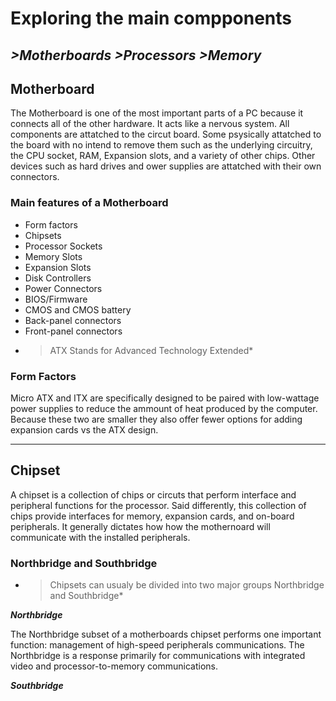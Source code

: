 # Exploring the main compponents
*>Motherboards*
*>Processors*
*>Memory*
---

## Motherboard
The Motherboard is one of the most important parts of a PC because it connects all of the other hardware. It acts like a nervous system.
  All components are attatched to the circut board. Some psysically attatched to the board with no intend to remove them such as the underlying circuitry, the CPU socket, RAM, Expansion slots, and a variety of other chips.
Other devices such as hard drives and ower supplies are attatched with their own connectors.

### Main features of a Motherboard
- Form factors
- Chipsets
- Processor Sockets
- Memory Slots
- Expansion Slots
- Disk Controllers
- Power Connectors
- BIOS/Firmware
- CMOS and CMOS battery
- Back-panel connectors
- Front-panel connectors

* > ATX Stands for Advanced Technology Extended*

### Form Factors
Micro ATX and ITX are specifically designed to be paired with low-wattage power supplies to reduce the ammount of heat produced by the computer. Because these two are smaller they also offer fewer options for adding expansion cards vs the ATX design.

---
## Chipset
A chipset is a collection of chips or circuts that perform interface and peripheral functions for the processor.
  Said differently, this collection of chips provide interfaces for memory, expansion cards, and on-board peripherals.
It generally dictates how how the mothernoard will communicate with the installed peripherals.

### Northbridge and Southbridge
* > Chipsets can usualy be divided into two major groups Northbridge and Southbridge*

***Northbridge***

The Northbridge subset of a motherboards chipset performs one important function: management of high-speed peripherals communications. The Northbridge is a response primarily for communications with integrated  video and processor-to-memory communications.

***Southbridge***



